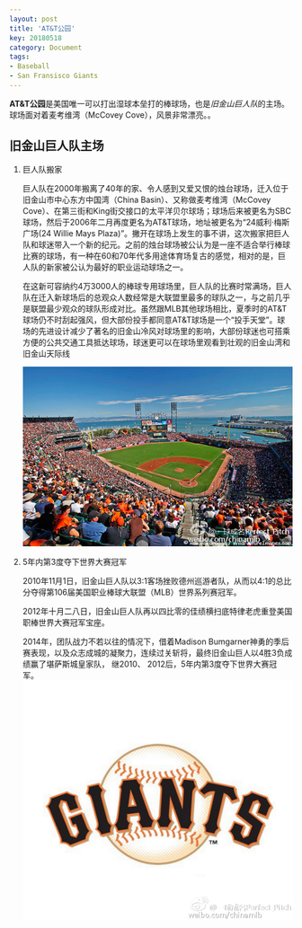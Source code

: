 ```yaml
---
layout: post
title: 'AT&T公园'
key: 20180518
category: Document
tags:
- Baseball
- San Fransisco Giants
---
```


**AT&T公园**是美国唯一可以打出湿球本垒打的棒球场，也是*旧金山巨人队*的主场。球场面对着麦考维湾（McCovey Cove），风景非常漂亮。。

<!--more-->

## 旧金山巨人队主场

1.	巨人队搬家

	巨人队在2000年搬离了40年的家、令人感到又爱又恨的烛台球场，迁入位于旧金山市中心东方中国湾（China Basin）、又称做麦考维湾（McCovey 	      Cove）、在第三街和King街交接口的太平洋贝尔球场；球场后来被更名为SBC球场，然后于2006年二月再度更名为AT&T球场，地址被更名为“24威利·梅斯广场(24 Willie Mays Plaza)”。撇开在球场上发生的事不讲，这次搬家把巨人队和球迷带入一个新的纪元。之前的烛台球场被公认为是一座不适合举行棒球比赛的球场，有一种在60和70年代多用途体育场复古的感觉，相对的是，巨人队的新家被公认为最好的职业运动球场之一。

	在这新可容纳约4万3000人的棒球专用球场里，巨人队的比赛时常满场，巨人队在迁入新球场后的总观众人数经常是大联盟里最多的球队之一，与之前几乎是联盟最少观众的球队形成对比。虽然跟MLB其他球场相比，夏季时的AT&T球场仍不时刮起强风，但大部份投手都同意AT&T球场是一个“投手天堂”。球场的先进设计减少了著名的旧金山冷风对球场里的影响，大部份球迷也可搭乘方便的公共交通工具抵达球场，球迷更可以在球场里观看到壮观的旧金山湾和旧金山天际线

	![sfg4](/assets/images/sfg4.jpg)

2.  5年内第3度夺下世界大赛冠军

	2010年11月1日，旧金山巨人队以3∶1客场挫败德州巡游者队，从而以4∶1的总比分夺得第106届美国职业棒球大联盟（MLB）世界系列赛冠军。
	
	2012年十月二八日，旧金山巨人队再以四比零的佳绩横扫底特律老虎重登美国职棒世界大赛冠军宝座。
	
	2014年，团队战力不若以往的情况下，借着Madison Bumgarner神勇的季后赛表现，以及众志成城的凝聚力，连续过关斩将，最终旧金山巨人以4胜3负成绩赢了堪萨斯城皇家队， 继2010、 2012后，5年内第3度夺下世界大赛冠军。
	![sfg2](/assets/images/sfg2.jpg)
  
  
